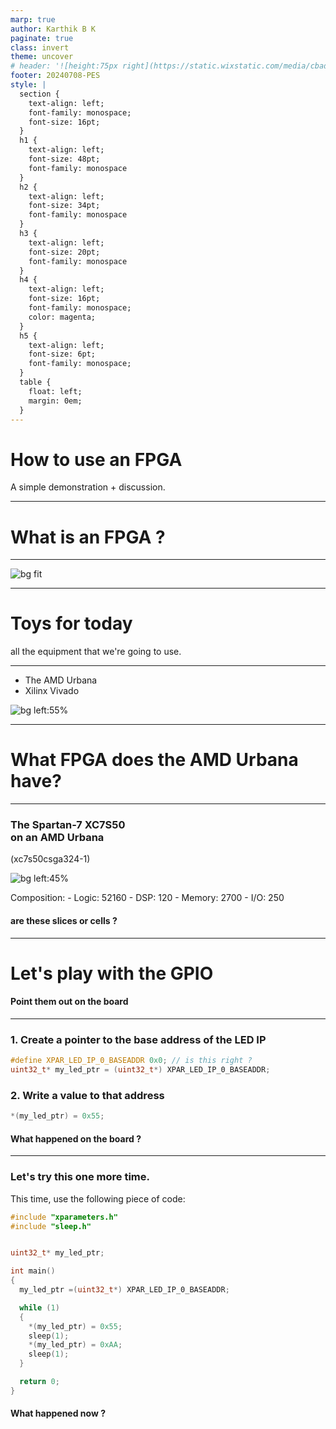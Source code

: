```yaml
---
marp: true
author: Karthik B K
paginate: true
class: invert
theme: uncover
# header: '![height:75px right](https://static.wixstatic.com/media/cbade5_3163132011d84883993e56170c2a34ba~mv2.png/v1/crop/x_0,y_28,w_2084,h_2028/fill/w_334,h_326,al_c,q_85,usm_0.66_1.00_0.01,enc_auto/New%20Logo-01.png)'
footer: 20240708-PES
style: |
  section {
    text-align: left;
    font-family: monospace;
    font-size: 16pt;
  }
  h1 {
    text-align: left;
    font-size: 48pt;
    font-family: monospace
  }
  h2 {
    text-align: left;
    font-size: 34pt;
    font-family: monospace
  }
  h3 {
    text-align: left;
    font-size: 20pt;
    font-family: monospace
  }
  h4 {
    text-align: left;
    font-size: 16pt;
    font-family: monospace;
    color: magenta;
  }
  h5 {
    text-align: left;
    font-size: 6pt;
    font-family: monospace;
  }
  table {
    float: left;
    margin: 0em;
  }
---
```


# How to use an FPGA
A simple demonstration + discussion. <br>

---

# What is an FPGA ?

---

![bg fit](images/cpu-vs-fpga.png)

<!-- source: Andi's blog about 6.2050 at MIT - https://mitadmissions.org/blogs/entry/6-2050-field-programmable-gate-awesomeness/ -->

---

# Toys for today
all the equipment that we're going to use.

---

- The AMD Urbana
- Xilinx Vivado

![bg left:55%](images/urbana.png)


---

# What FPGA does the AMD Urbana have?

---

### The Spartan-7 XC7S50 <br> on an AMD Urbana

(xc7s50csga324-1)

![bg left:45%](images/urbana-overview.png)

Composition:
    - Logic: 52160
    - DSP: 120
    - Memory: 2700
    - I/O: 250

#### are these slices or cells ?

---

# Let's play with the GPIO
#### Point them out on the board

---

### 1. Create a pointer to the base address of the LED IP
```C
#define XPAR_LED_IP_0_BASEADDR 0x0; // is this right ?
uint32_t* my_led_ptr = (uint32_t*) XPAR_LED_IP_0_BASEADDR;
```

### 2. Write a value to that address
```C
*(my_led_ptr) = 0x55;
```

#### What happened on the board ?

---

### Let's try this one more time.
This time, use the following piece of code:

```C
#include "xparameters.h"
#include "sleep.h"


uint32_t* my_led_ptr;

int main()
{
  my_led_ptr =(uint32_t*) XPAR_LED_IP_0_BASEADDR;

  while (1)
  {
    *(my_led_ptr) = 0x55;
    sleep(1);
    *(my_led_ptr) = 0xAA;
    sleep(1);
  }

  return 0;
}
```

#### What happened now ?